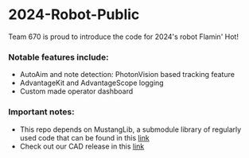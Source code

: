# 2024-Robot-Public
Team 670 is proud to introduce the code for 2024's robot Flamin' Hot!

### Notable features include:
- AutoAim and note detection: PhotonVision based tracking feature
- AdvantageKit and AdvantageScope logging
- Custom made operator dashboard


### Important notes:
- This repo depends on MustangLib, a submodule library of regularly used code that can be found in this [link](https://github.com/HHS-Team670/MustangLib/wiki/)
- Check out our CAD release in this [link](https://cad.onshape.com/documents/131c4899b26466aa80703249/w/ceea78c07b003fcb9d832d12/e/312b3c0a9d4f077b50246d0b)
